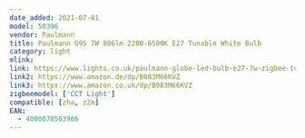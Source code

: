 ```yaml
---
date_added: 2021-07-01
model: 50396
vendor: Paulmann
title: Paulmann G95 7W 806lm 2200-6500K E27 Tunable White Bulb
category: light
mlink: 
link: https://www.lights.co.uk/paulmann-globe-led-bulb-e27-7w-zigbee-tunablewhite.html
link2: https://www.amazon.de/dp/B083M66KVZ
link3: https://www.amazon.co.uk/dp/B083M66KVZ
zigbeemodel: ['CCT Light']
compatible: [zha, z2m]
EAN:
  - 4000870503966
---
```




